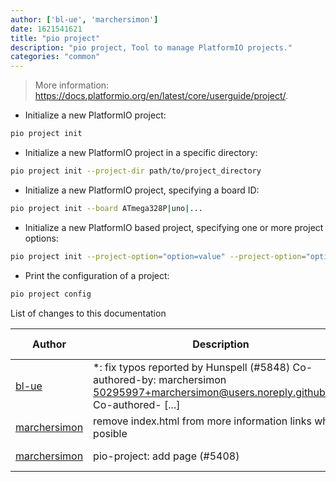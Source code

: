 ```yaml
---
author: ['bl-ue', 'marchersimon']
date: 1621541621
title: "pio project"
description: "pio project, Tool to manage PlatformIO projects."
categories: "common"
---
```

> More information: <https://docs.platformio.org/en/latest/core/userguide/project/>.

- Initialize a new PlatformIO project:

```bash
pio project init
```

- Initialize a new PlatformIO project in a specific directory:

```bash
pio project init --project-dir path/to/project_directory
```

- Initialize a new PlatformIO project, specifying a board ID:

```bash
pio project init --board ATmega328P|uno|...
```

- Initialize a new PlatformIO based project, specifying one or more project options:

```bash
pio project init --project-option="option=value" --project-option="option=value"
```

- Print the configuration of a project:

```bash
pio project config
```
List of changes to this documentation


Author | Description | ISO 8601 Date | GitHub link
------|-----|-----|-----
[bl-ue](mailto:54780737+bl-ue@users.noreply.github.com) | *: fix typos reported by Hunspell (#5848) Co-authored-by: marchersimon <50295997+marchersimon@users.noreply.github.com> Co-authored- [...] | 2021-05-20T22:13:41 | [8ebd171d6f00](https://github.com/tldr-pages/tldr/commit/8ebd171d6f001698709fefc02b1fd5cc9f3a99c4)
[marchersimon](mailto:marchersimon@zohomail.eu) | remove index.html from more information links where posible | 2021-04-11T17:29:10 | [1e2f4f202a9e](https://github.com/tldr-pages/tldr/commit/1e2f4f202a9e7827b670bd2db5d1cb776316df06)
[marchersimon](mailto:50295997+marchersimon@users.noreply.github.com) | pio-project: add page (#5408) | 2021-03-25T00:49:47 | [b6421d95e011](https://github.com/tldr-pages/tldr/commit/b6421d95e011af07f157c45a36b2f26bd4e96a8f)

